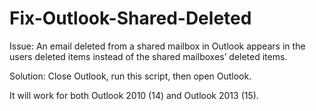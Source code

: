 Fix-Outlook-Shared-Deleted
==========================
Issue: An email deleted from a shared mailbox in Outlook appears in the users deleted items instead of the shared mailboxes’ deleted items.

Solution: Close Outlook, run this script, then open Outlook.

It will work for both Outlook 2010 (14) and Outlook 2013 (15).
